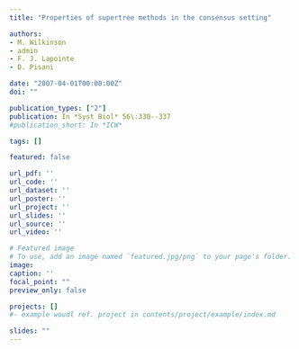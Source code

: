 ```yaml
---
title: "Properties of supertree methods in the consensus setting"

authors:
- M. Wilkinson
- admin
- F. J. Lapointe
- D. Pisani

date: "2007-04-01T00:00:00Z"
doi: ""

publication_types: ["2"]
publication: In *Syst Biol* 56\:330--337
#publication_short: In *ICW*

tags: []

featured: false

url_pdf: ''
url_code: ''
url_dataset: ''
url_poster: ''
url_project: ''
url_slides: ''
url_source: ''
url_video: ''

# Featured image
# To use, add an image named `featured.jpg/png` to your page's folder.
image:
caption: ''
focal_point: ""
preview_only: false

projects: []
#- example woudl ref. project in contents/project/example/index.md

slides: ""
---
```


